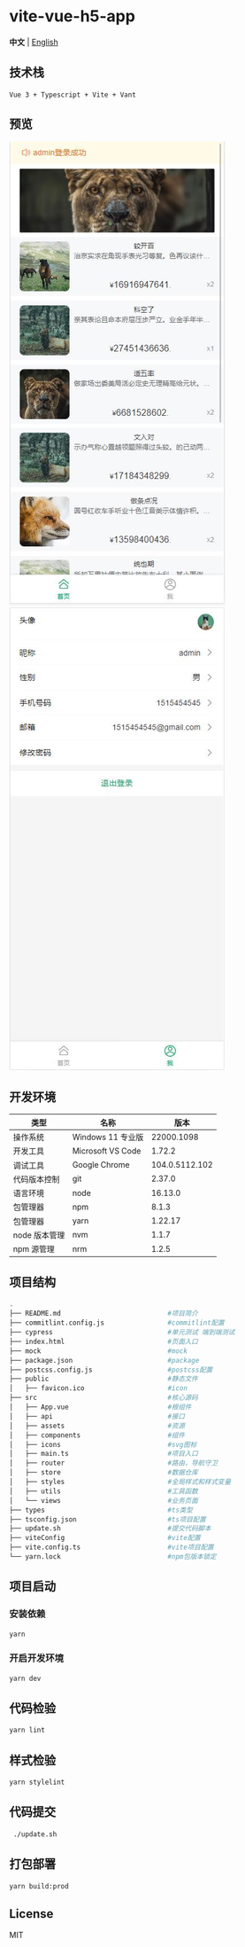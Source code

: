 # vite-vue-h5-app

**中文** | [English](./README.md)

## 技术栈

```code
Vue 3 + Typescript + Vite + Vant
```

## 预览

![首页](./preview/1.jpg)![我](./preview/2.jpg)

## 开发环境

| 类型          | 名称              | 版本           |
| ------------- | ----------------- | -------------- |
| 操作系统      | Windows 11 专业版 | 22000.1098     |
| 开发工具      | Microsoft VS Code | 1.72.2         |
| 调试工具      | Google Chrome     | 104.0.5112.102 |
| 代码版本控制  | git               | 2.37.0         |
| 语言环境      | node              | 16.13.0        |
| 包管理器      | npm               | 8.1.3          |
| 包管理器      | yarn              | 1.22.17        |
| node 版本管理 | nvm               | 1.1.7          |
| npm 源管理    | nrm               | 1.2.5          |

## 项目结构

```sh
.
├── README.md                           #项目简介
├── commitlint.config.js                #commitlint配置
├── cypress                             #单元测试 端到端测试
├── index.html                          #页面入口
├── mock                                #mock
├── package.json                        #package
├── postcss.config.js                   #postcss配置
├── public                              #静态文件
│   ├── favicon.ico                     #icon
├── src                                 #核心源码
│   ├── App.vue                         #根组件
│   ├── api                             #接口
│   ├── assets                          #资源
│   ├── components                      #组件
│   ├── icons                           #svg图标
│   ├── main.ts                         #项目入口
│   ├── router                          #路由，导航守卫
│   ├── store                           #数据仓库
│   ├── styles                          #全局样式和样式变量
│   ├── utils                           #工具函数
│   └── views                           #业务页面
├── types                               #ts类型
├── tsconfig.json                       #ts项目配置
├── update.sh                           #提交代码脚本
├── viteConfig                          #vite配置
├── vite.config.ts                      #vite项目配置
└── yarn.lock                           #npm包版本锁定
```

## 项目启动

### 安装依赖

```sh
yarn
```

### 开启开发环境

```sh
yarn dev
```

## 代码检验

```sh
yarn lint
```

## 样式检验

```sh
yarn stylelint
```

## 代码提交

```sh
 ./update.sh
```

## 打包部署

```sh
yarn build:prod
```

## License

MIT
